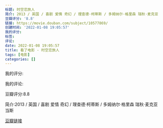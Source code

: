 ```yaml
---
标题: 时空恋旅人
简介: 2013 / 英国 / 喜剧 爱情 奇幻 / 理查德·柯蒂斯 / 多姆纳尔·格里森 瑞秋·麦克亚当斯
豆瓣评分: '8.8'
链接: https://movie.douban.com/subject/10577869/
创建时间: '2022-01-08 19:05:57'
我的评分:
标签:
评论:
date: 2022-01-08 19:05:57
title: 看了电影 - 时空恋旅人
tags: [电影]
categories: []
---
```


我的评分:

我的评论:

豆瓣评分:8.8

简介:2013 / 英国 / 喜剧 爱情 奇幻 / 理查德·柯蒂斯 / 多姆纳尔·格里森 瑞秋·麦克亚当斯

[豆瓣链接](https://movie.douban.com/subject/10577869/)

